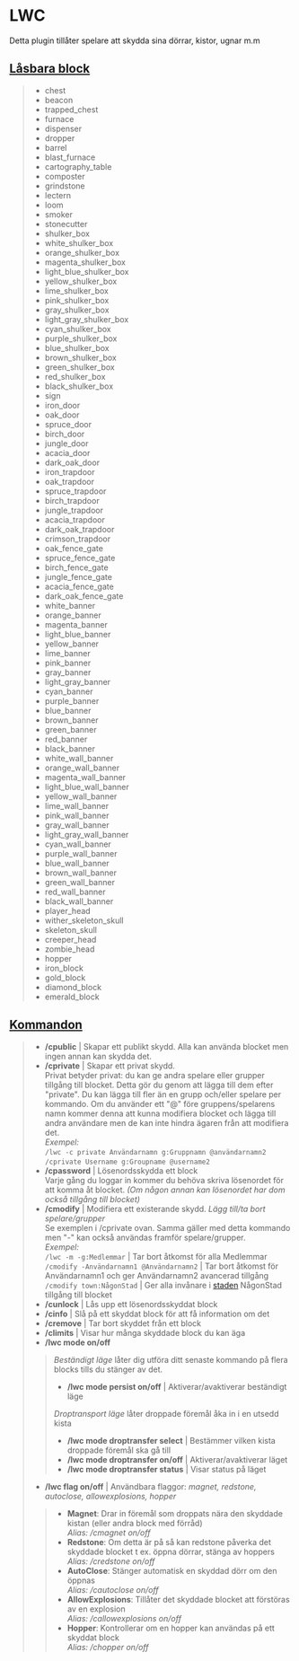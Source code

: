 # LWC

Detta plugin tillåter spelare att skydda sina dörrar, kistor, ugnar m.m

## <ins>Låsbara block</ins>  
>- chest
>- beacon
>- trapped_chest
>- furnace
>- dispenser
>- dropper
>- barrel
>- blast_furnace
>- cartography_table
>- composter
>- grindstone
>- lectern
>- loom
>- smoker
>- stonecutter
>- shulker_box
>- white_shulker_box
>- orange_shulker_box
>- magenta_shulker_box
>- light_blue_shulker_box
>- yellow_shulker_box
>- lime_shulker_box
>- pink_shulker_box
>- gray_shulker_box
>- light_gray_shulker_box
>- cyan_shulker_box
>- purple_shulker_box
>- blue_shulker_box
>- brown_shulker_box
>- green_shulker_box 
>- red_shulker_box 
>- black_shulker_box 
>- sign 
>- iron_door 
>- oak_door 
>- spruce_door 
>- birch_door 
>- jungle_door 
>- acacia_door 
>- dark_oak_door 
>- iron_trapdoor 
>- oak_trapdoor 
>- spruce_trapdoor 
>- birch_trapdoor 
>- jungle_trapdoor 
>- acacia_trapdoor 
>- dark_oak_trapdoor 
>- crimson_trapdoor 
>- oak_fence_gate 
>- spruce_fence_gate 
>- birch_fence_gate 
>- jungle_fence_gate 
>- acacia_fence_gate 
>- dark_oak_fence_gate 
>- white_banner 
>- orange_banner 
>- magenta_banner 
>- light_blue_banner 
>- yellow_banner 
>- lime_banner 
>- pink_banner 
>- gray_banner 
>- light_gray_banner 
>- cyan_banner 
>- purple_banner 
>- blue_banner 
>- brown_banner 
>- green_banner 
>- red_banner 
>- black_banner 
>- white_wall_banner 
>- orange_wall_banner 
>- magenta_wall_banner 
>- light_blue_wall_banner 
>- yellow_wall_banner 
>- lime_wall_banner 
>- pink_wall_banner 
>- gray_wall_banner 
>- light_gray_wall_banner 
>- cyan_wall_banner 
>- purple_wall_banner 
>- blue_wall_banner 
>- brown_wall_banner 
>- green_wall_banner 
>- red_wall_banner 
>- black_wall_banner 
>- player_head 
>- wither_skeleton_skull 
>- skeleton_skull 
>- creeper_head 
>- zombie_head 
>- hopper 
>- iron_block 
>- gold_block 
>- diamond_block 
>- emerald_block 

## <ins>Kommandon</ins>  
>- **/cpublic** | Skapar ett publikt skydd. Alla kan använda blocket men ingen annan kan skydda det.
>- **/cprivate** | Skapar ett privat skydd.  
Privat betyder privat: du kan ge andra spelare eller grupper tillgång till blocket. Detta gör du genom att lägga till dem efter "private". Du kan lägga till fler än en grupp och/eller spelare per kommando.
Om du använder ett "@" före gruppens/spelarens namn kommer denna att kunna modifiera blocket och lägga till andra användare men de kan inte hindra ägaren från att modifiera det.  
  *Exempel:*  
  `/lwc -c private Användarnamn g:Gruppnamn @användarnamn2`  
  `/cprivate Username g:Groupname @username2`  
>- **/cpassword** | Lösenordsskydda ett block  
Varje gång du loggar in kommer du behöva skriva lösenordet för att komma åt blocket. *(Om någon annan kan lösenordet har dom också tillgång till blocket)*  
>- **/cmodify** | Modifiera ett existerande skydd. *Lägg till/ta bort spelare/grupper*  
Se exemplen i /cprivate ovan. Samma gäller med detta kommando men "-" kan också användas framför spelare/grupper.  
  *Exempel:*  
  `/lwc -m -g:Medlemmar` | Tar bort åtkomst för alla Medlemmar  
  `/cmodify -Användarnamn1 @Användarnamn2` | Tar bort åtkomst för Användarnamn1 och ger Användarnamn2 avancerad tillgång  
  `/cmodify town:NågonStad` | Ger alla invånare i [staden](towny.md) NågonStad tillgång till blocket  
>- **/cunlock** | Lås upp ett lösenordsskyddat block  
>- **/cinfo** | Slå på ett skyddat block för att få information om det  
>- **/cremove** | Tar bort skyddet från ett block
>- **/climits** | Visar hur många skyddade block du kan äga  
>- **/lwc mode <mode namn> on/off**  
>> *Beständigt läge* låter dig utföra ditt senaste kommando på flera blocks tills du stänger av det.  
>>- **/lwc mode persist on/off** | Aktiverar/avaktiverar beständigt läge  
>>
>> *Droptransport läge* låter droppade föremål åka in i en utsedd kista  
>>- **/lwc mode droptransfer select** | Bestämmer vilken kista droppade föremål ska gå till   
>>- **/lwc mode droptransfer on/off** | Aktiverar/avaktiverar läget  
>>- **/lwc mode droptransfer status** | Visar status på läget  
>
>- **/lwc flag <flaggnamn> on/off** | Användbara flaggor: *magnet, redstone, autoclose, allowexplosions, hopper*  
>>- **Magnet**: Drar in föremål som droppats nära den skyddade kistan (eller andra block med förråd)  
>>  *Alias: /cmagnet on/off*  
>>- **Redstone**: Om detta är på så kan redstone påverka det skyddade blocket t ex. öppna dörrar, stänga av hoppers  
>>  *Alias: /credstone on/off*  
>>- **AutoClose**: Stänger automatisk en skyddad dörr om den öppnas  
>>  *Alias: /cautoclose on/off*  
>>- **AllowExplosions**: Tillåter det skyddade blocket att förstöras av en explosion  
>>  *Alias: /callowexplosions on/off*  
>>- **Hopper**: Kontrollerar om en hopper kan användas på ett skyddat block  
>>  *Alias: /chopper on/off*  
